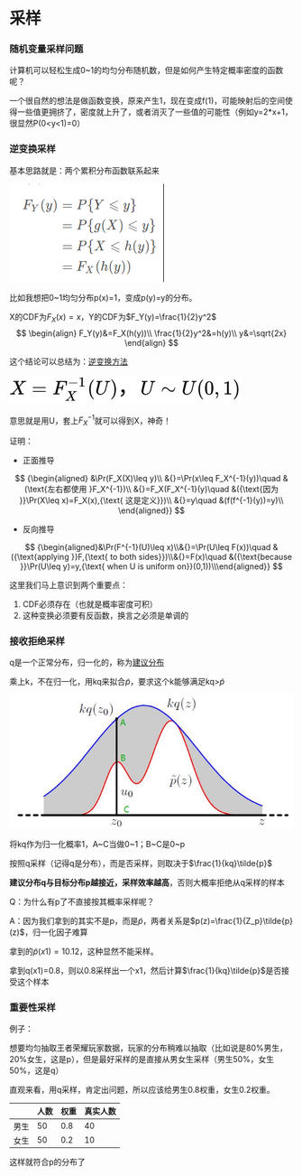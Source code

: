 # 采样

### 随机变量采样问题

计算机可以轻松生成0~1的均匀分布随机数，但是如何产生特定概率密度的函数呢？

一个很自然的想法是做函数变换，原来产生1，现在变成f(1)，可能映射后的空间使得一些值更拥挤了，密度就上升了，或者消灭了一些值的可能性（例如y=2*x+1，很显然P(0<y<1)=0）



### 逆变换采样

基本思路就是：两个累积分布函数联系起来

![1564563539324](补充知识：连续随机变量的函数.assets/1564563539324.png)

比如我想把0~1均匀分布p(x)=1，变成p(y)=y的分布。

X的CDF为$F_X(x)=x$，Y的CDF为$F_Y(y)=\frac{1}{2}y^2$
$$
\begin{align}
F_Y(y)&=F_X(h(y))\\
\frac{1}{2}y^2&=h(y)\\
y&=\sqrt{2x}
\end{align}
$$


这个结论可以总结为：[逆变换方法](https://zhuanlan.zhihu.com/p/55653004)

![[å¬å¼]](补充知识：连续随机变量的函数.assets/equation.svg)

意思就是用U，套上$F_X^{-1}$就可以得到X，神奇！

证明：

- 正面推导

$$
{\begin{aligned}
&\Pr(F_X(X)\leq y)\\
&{}=\Pr(x\leq F_X^{-1}(y))\quad &(\text{左右都使用 }F_X^{-1})\\
&{}=F_X(F_X^{-1}(y)\quad &({\text{因为 }}\Pr(X\leq x)=F_X(x),{\text{ 这是定义}})\\
&{}=y\quad &(f(f^{-1}(y))=y)\\
\end{aligned}}
$$

- 反向推导

$$
{\begin{aligned}&\Pr(F^{-1}(U)\leq x)\\&{}=\Pr(U\leq F(x))\quad &({\text{applying }}F,{\text{ to both sides}})\\&{}=F(x)\quad &({\text{because }}\Pr(U\leq y)=y,{\text{ when U is uniform on}}(0,1))\\\end{aligned}}
$$



这里我们马上意识到两个重要点：

1. CDF必须存在（也就是概率密度可积）
2. 这种变换必须要有反函数，换言之必须是单调的



### 接收拒绝采样

q是一个正常分布，归一化的，称为<u>建议分布</u>

乘上k，不在归一化，用kq来拟合$\tilde{p}$，要求这个k能够满足kq>$\tilde{p}$

![1564626450136](补充知识：连续随机变量的函数.assets/1564626450136.png)

将kq作为归一化概率1，A~C当做0~1；B~C是0~p

按照q采样（记得q是分布），而是否采样，则取决于$\frac{1}{kq}\tilde{p}$



**建议分布q与目标分布p越接近，采样效率越高**，否则大概率拒绝从q采样的样本



Q：为什么有p了不直接按其概率采样呢？

A：因为我们拿到的其实不是p，而是$\tilde{p}$，两者关系是$p(z)=\frac{1}{Z_p}\tilde{p}(z)$，归一化因子难算

拿到的$\tilde{p}(x1)=10.12$，这种显然不能采样。

拿到q(x1)=0.8，则以0.8采样出一个x1，然后计算$\frac{1}{kq}\tilde{p}$是否接受这个样本



### 重要性采样



例子：

想要均匀抽取王者荣耀玩家数据，玩家的分布稍难以抽取（比如说是80%男生，20%女生，这是p），但是最好采样的是直接从男女生采样（男生50%，女生50%，这是q）

直观来看，用q采样，肯定出问题，所以应该给男生0.8权重，女生0.2权重。

|      | 人数 | 权重 | 真实人数 |
| ---- | ---- | ---- | -------- |
| 男生 | 50   | 0.8  | 40       |
| 女生 | 50   | 0.2  | 10       |

这样就符合p的分布了



